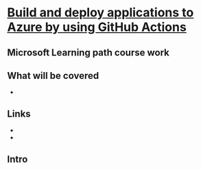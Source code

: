 # [Build and deploy applications to Azure by using GitHub Actions](https://learn.microsoft.com/en-us/training/modules/github-actions-cd/)

## Microsoft Learning path course work

## What will be covered
- 

## Links
- []()
- []()

## Intro
